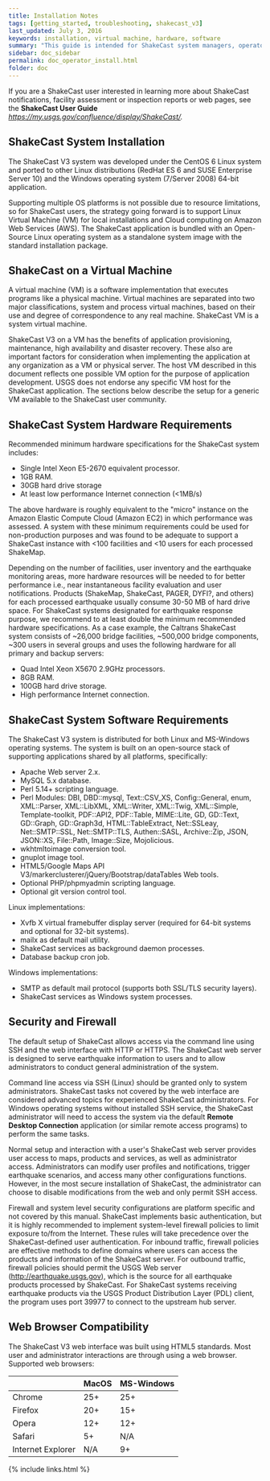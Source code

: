 ```yaml
---
title: Installation Notes
tags: [getting_started, troubleshooting, shakecast_v3]
last_updated: July 3, 2016
keywords: installation, virtual machine, hardware, software
summary: "This guide is intended for ShakeCast system managers, operators and IT support staff. This guide is for you if you are installing, operating, or configuring a ShakeCast system."
sidebar: doc_sidebar
permalink: doc_operator_install.html
folder: doc
---
```



If you are a ShakeCast user interested in learning more about ShakeCast notifications, facility assessment or inspection reports or web pages, see the **ShakeCast User Guide** _https://my.usgs.gov/confluence/display/ShakeCast/._

## ShakeCast System Installation

The ShakeCast V3 system was developed under the CentOS 6 Linux system and ported to other Linux distributions (RedHat ES 6 and SUSE Enterprise Server 10) and the Windows operating system (7/Server 2008) 64-bit application.

Supporting multiple OS platforms is not possible due to resource limitations, so for ShakeCast users, the strategy going forward is to support Linux Virtual Machine (VM) for local installations and Cloud computing on Amazon Web Services (AWS). The ShakeCast application is bundled with an Open-Source Linux operating system as a standalone system image with the standard installation package.

## ShakeCast on a Virtual Machine

A virtual machine (VM) is a software implementation that executes programs like a physical machine. Virtual machines are separated into two major classifications, system and process virtual machines, based on their use and degree of correspondence to any real machine. ShakeCast VM is a system virtual machine.

ShakeCast V3 on a VM has the benefits of application provisioning, maintenance, high availability and disaster recovery. These also are important factors for consideration when implementing the application at any organization as a VM or physical server. The host VM described in this document reflects one possible VM option for the purpose of application development. USGS does not endorse any specific VM host for the ShakeCast application. The sections below describe the setup for a generic VM available to the ShakeCast user community.

## ShakeCast System Hardware Requirements

Recommended minimum hardware specifications for the ShakeCast system includes:

- Single Intel Xeon E5-2670 equivalent processor.
- 1GB RAM.
- 30GB hard drive storage
- At least low performance Internet connection (<1MB/s)

The above hardware is roughly equivalent to the "micro" instance on the Amazon Elastic Compute Cloud (Amazon EC2) in which performance was assessed. A system with these minimum requirements could be used for non-production purposes and was found to be adequate to support a ShakeCast instance with <100 facilities and <10 users for each processed ShakeMap.

Depending on the number of facilities, user inventory and the earthquake monitoring areas, more hardware resources will be needed to for better performance i.e., near instantaneous facility evaluation and user notifications. Products (ShakeMap, ShakeCast, PAGER, DYFI?, and others) for each processed earthquake usually consume 30-50 MB of hard drive space. For ShakeCast systems designated for earthquake response purpose, we recommend to at least double the minimum recommended hardware specifications. As a case example, the Caltrans ShakeCast system consists of ~26,000 bridge facilities, ~500,000 bridge components, ~300 users in several groups and uses the following hardware for all primary and backup servers:

- Quad Intel Xeon X5670 2.9GHz processors.
- 8GB RAM.
- 100GB hard drive storage.
- High performance Internet connection.

## ShakeCast System Software Requirements

The ShakeCast V3 system is distributed for both Linux and MS-Windows operating systems. The system is built on an open-source stack of supporting applications shared by all platforms, specifically:

- Apache Web server 2.x.
- MySQL 5.x database.
- Perl 5.14+ scripting language.
- Perl Modules: DBI, DBD::mysql, Text::CSV\_XS, Config::General, enum, XML::Parser, XML::LibXML, XML::Writer, XML::Twig, XML::Simple, Template-toolkit, PDF::API2, PDF::Table, MIME::Lite, GD, GD::Text, GD::Graph, GD::Graph3d, HTML::TableExtract, Net::SSLeay, Net::SMTP::SSL, Net::SMTP::TLS, Authen::SASL, Archive::Zip, JSON, JSON::XS, File::Path, Image::Size, Mojolicious.
- wkhtmltoimage conversion tool.
- gnuplot image tool.
- HTML5/Google Maps API V3/markerclusterer/jQuery/Bootstrap/dataTables Web tools.
- Optional PHP/phpmyadmin scripting language.
- Optional git version control tool.

Linux implementations:

- Xvfb X virtual framebuffer display server (required for 64-bit systems and optional for 32-bit systems).
- mailx as default mail utility.
- ShakeCast services as background daemon processes.
- Database backup cron job.

Windows implementations:

- SMTP as default mail protocol (supports both SSL/TLS security layers).
- ShakeCast services as Windows system processes.

## Security and Firewall

The default setup of ShakeCast allows access via the command line using SSH and the web interface with HTTP or HTTPS. The ShakeCast web server is designed to serve earthquake information to users and to allow administrators to conduct general administration of the system.

Command line access via SSH (Linux) should be granted only to system administrators. ShakeCast tasks not covered by the web interface are considered advanced topics for experienced ShakeCast administrators. For Windows operating systems without installed SSH service, the ShakeCast administrator will need to access the system via the default **Remote Desktop Connection** application (or similar remote access programs) to perform the same tasks.

Normal setup and interaction with a user's ShakeCast web server provides user access to maps, products and services, as well as administrator access. Administrators can modify user profiles and notifications, trigger earthquake scenarios, and access many other configurations functions. However, in the most secure installation of ShakeCast, the administrator can choose to disable modifications from the web and only permit SSH access.

Firewall and system level security configurations are platform specific and not covered by this manual. ShakeCast implements basic authentication, but it is highly recommended to implement system-level firewall policies to limit exposure to/from the Internet. These rules will take precedence over the ShakeCast-defined user authentication. For inbound traffic, firewall policies are effective methods to define domains where users can access the products and information of the ShakeCast server. For outbound traffic, firewall policies should permit the USGS Web server (http://earthquake.usgs.gov), which is the source for all earthquake products processed by ShakeCast. For ShakeCast systems receiving earthquake products via the USGS Product Distribution Layer (PDL) client, the program uses port 39977 to connect to the upstream hub server.

## Web Browser Compatibility

The ShakeCast V3 web interface was built using HTML5 standards. Most user and administrator interactions are through using a web browser. Supported web browsers:

|   | MacOS | MS-Windows |
| --- | --- | --- |
| Chrome | 25+ | 25+ |
| Firefox | 20+ | 15+ |
| Opera | 12+ | 12+ |
| Safari | 5+ | N/A |
| Internet Explorer | N/A | 9+ |

{% include links.html %}
